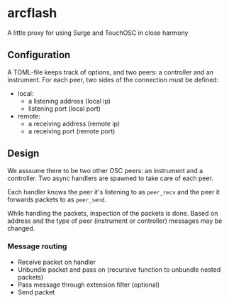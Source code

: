 # arcflash
A little proxy for using Surge and TouchOSC in close harmony

## Configuration
A TOML-file keeps track of options, and two peers: a controller and an instrument. For each peer, two sides of the connection must be defined:
- local:
  - a listening address (local ip)
  - listening port (local port)
- remote:
  - a receiving address (remote ip)
  - a receiving port (remote port)



## Design
We asssume there to be two other OSC peers: an instrument and a controller. Two async handlers are spawned to take care of each peer.

Each handler knows the peer it's listening to as `peer_recv` and the peer it forwards packets to as `peer_send`.

While handling the packets, inspection of the packets is done. Based on address and the type of peer (instrument or controller) messages may be changed.

### Message routing
- Receive packet on handler
- Unbundle packet and pass on (recursive function to unbundle nested packets)
- Pass message through extension filter (optional)
- Send packet
